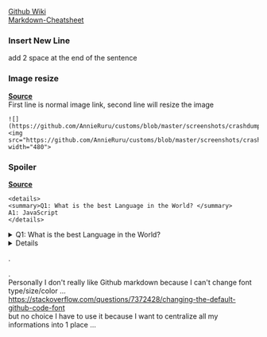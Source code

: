 [Github Wiki](https://help.github.com/en/categories/writing-on-github)  
[Markdown-Cheatsheet](https://github.com/adam-p/markdown-here/wiki/Markdown-Cheatsheet)

### Insert New Line
add 2 space at the end of the sentence

### Image resize
[**Source**](https://gist.github.com/uupaa/f77d2bcf4dc7a294d109)  
First line is normal image link, second line will resize the image
```
![](https://github.com/AnnieRuru/customs/blob/master/screenshots/crashdump_vs_1.png)  
<img src="https://github.com/AnnieRuru/customs/blob/master/screenshots/crashdump_vs_1.png" width="480">
```

### Spoiler
[**Source**](https://stackoverflow.com/questions/32814161/how-to-make-spoiler-text-in-github-wiki-pages)  

```
<details>
<summary>Q1: What is the best Language in the World? </summary>
A1: JavaScript 
</details>
```
<details>
<summary>Q1: What is the best Language in the World? </summary>
A1: JavaScript 
</details>
<details> 

```
prontera,155,185,5	script	Daily Quest	1_F_MARIA,{
	close;
}
```
</details> 
  
.  
  
.  
Personally I don't really like Github markdown because I can't change font type/size/color ...  
https://stackoverflow.com/questions/7372428/changing-the-default-github-code-font  
but no choice I have to use it because I want to centralize all my informations into 1 place ...
